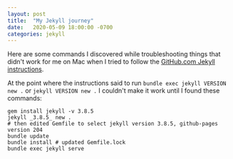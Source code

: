 ```yaml
---
layout: post
title:  "My Jekyll journey"
date:   2020-05-09 18:00:00 -0700
categories: jekyll
---
```

Here are some commands I discovered while troubleshooting things that didn't work for me on Mac when I tried to follow the [GitHub.com Jekyll instructions][github-jekyll-instructions].

At the point where the instructions said to run `bundle exec jekyll VERSION new .` or `jekyll VERSION new .` I couldn't make it work until I found these commands:
```console
gem install jekyll -v 3.8.5
jekyll _3.8.5_ new .
# then edited Gemfile to select jekyll version 3.8.5, github-pages version 204
bundle update
bundle install # updated Gemfile.lock
bundle exec jekyll serve
```

[github-jekyll-instructions]: https://help.github.com/en/github/working-with-github-pages/setting-up-a-github-pages-site-with-jekyll